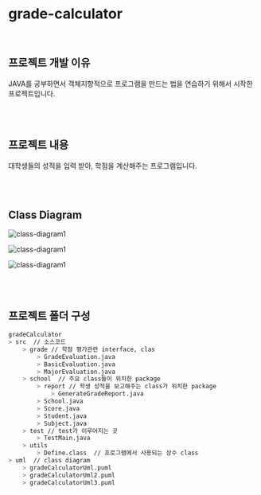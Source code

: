 # grade-calculator

<br/>

## 프로젝트 개발 이유

JAVA를 공부하면서 객체지향적으로 프로그램을 만드는 법을 연습하기 위해서 시작한 프로젝트입니다.

<br/>

<br/>

## 프로젝트 내용

대학생들의 성적을 입력 받아, 학점을 계산해주는 프로그램입니다. 

<br/>

<br/>

## Class Diagram

![class-diagram1](http://www.plantuml.com/plantuml/proxy?src=https://raw.githubusercontent.com/Hyuk1996/grade-calculator/master/gradeCalculator/uml/gradeCalculatorUml.puml)

![class-diagram1](http://www.plantuml.com/plantuml/proxy?src=https://raw.githubusercontent.com/Hyuk1996/grade-calculator/master/gradeCalculator/uml/gradeCalculatorUml2.puml)

![class-diagram1](http://www.plantuml.com/plantuml/proxy?src=https://raw.githubusercontent.com/Hyuk1996/grade-calculator/master/gradeCalculator/uml/gradeCalculatorUml3.puml)

<br/>

<br/>

## 프로젝트 폴더 구성

~~~bash
gradeCalculator
> src  // 소스코드
	> grade // 학점 평가관련 interface, clas
		> GradeEvaluation.java
		> BasicEvaluation.java
		> MajorEvaluation.java
	> school  // 주요 class들이 위치한 package
		> report // 학생 성적을 보고해주는 class가 위치한 package
			> GenerateGradeReport.java
		> School.java
		> Score.java
		> Student.java
		> Subject.java
	> test // test가 이루어지는 곳
		> TestMain.java
	> utils 
		> Define.class  // 프로그램에서 사용되는 상수 class 
> uml  // class diagram
	> gradeCalculatorUml.puml
	> gradeCalculatorUml2.puml
	> gradeCalculatorUml3.puml
~~~

